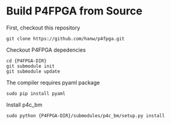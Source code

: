 # Build P4FPGA from Source

First, checkout this repository
```
git clone https://github.com/hanw/p4fpga.git
```


Checkout P4FPGA depedencies
```
cd {P4FPGA-DIR}
git submodule init
git submodule update
```

The compiler requires pyaml package
```
sudo pip install pyaml
```

Install p4c_bm
```
sudo python {P4FPGA-DIR}/submodules/p4c_bm/setup.py install
```

